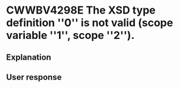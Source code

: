 # CWWBV4298E The XSD type definition ''0'' is not valid (scope variable ''1'', scope ''2'').

## Explanation

## User response